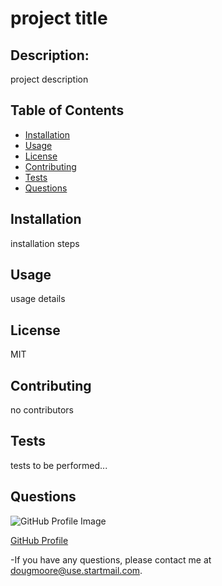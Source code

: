 
# project title

## Description:
  project description

## Table of Contents
  - [Installation](#Installation)
  - [Usage](#Usage)
  - [License](#License)
  - [Contributing](#Contributing)
  - [Tests](#Tests)
  - [Questions](#Questions)

## Installation
  installation steps

## Usage
  usage details

## License
  MIT

## Contributing
  no contributors

## Tests
  tests to be performed...

## Questions
![GitHub Profile Image](https://avatars3.githubusercontent.com/u/64918107?s=460&u=4277fa2bf868713adec524f08700cee517941e82&v=4)

[GitHub Profile](https://github.com/AllAroundD/)

-If you have any questions, please contact me at [dougmoore@use.startmail.com](mailto:dougmoore@use.startmail.com?subject=[GitHub]%20Source%20Question).
